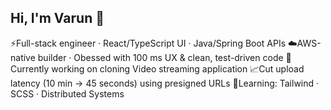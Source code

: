## Hi, I'm Varun 👋

⚡Full-stack engineer · React/TypeScript UI · Java/Spring Boot APIs
☁️AWS-native builder · Obessed with 100 ms UX & clean, test-driven code
🚀Currently working on cloning Video streaming application
📈Cut upload latency (10 min -> 45 seconds) using presigned URLs
🧠Learning: Tailwind · SCSS · Distributed Systems

